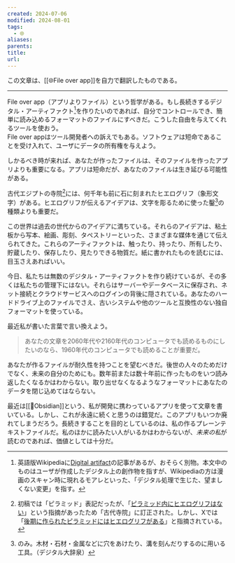 ```yaml
---
created: 2024-07-06
modified: 2024-08-01
tags:
  - 🌐
aliases: 
parents: 
title: 
url: 
---
```

この文章は、[[🌐File over app]]を自力で翻訳したものである。

***
File over app（アプリよりファイル）という哲学がある。もし長続きするデジタル・アーティファクト[^digital_artifact]を作りたいのであれば、自分でコントロールでき、簡単に読み込めるフォーマットのファイルにすべきだ。こうした自由を与えてくれるツールを使おう。  
File over appはツール開発者への訴えでもある。ソフトウェアは短命であることを受け入れて、ユーザにデータの所有権を与えよう。

[^digital_artifact]: 英語版Wikipediaに[Digital artifact](https://en.wikipedia.org/wiki/Digital_artifact)の記事があるが、おそらく別物。本文中のものはユーザが作成したデジタル上の創作物を指すが、Wikipediaの方は漫画のスキャン時に現れるモアレといった、「デジタル処理で生じた、望ましくない変更」を指す。

しかるべき時が来れば、あなたが作ったファイルは、そのファイルを作ったアプリよりも重要になる。アプリは短命だが、あなたのファイルは生き延びる可能性がある。

古代エジプトの寺院[^Pyramid]には、何千年も前に石に刻まれたヒエログリフ（象形文字）がある。ヒエログリフが伝えるアイデアは、文字を彫るために使った鑿[^nomi]の種類よりも重要だ。

[^Pyramid]: 初稿では「ピラミッド」表記だったが、「[ピラミッド内にヒエログリフはない](https://news.ycombinator.com/item?id=36570267)」という指摘があったため「古代寺院」に訂正された。しかし、Xでは「[後期に作られたピラミッドにはヒエログリフがある](https://x.com/wait_sasha/status/1685598063530766336)」と指摘されている。
[^nomi]: のみ。木材・石材・金属などに穴をあけたり、溝を刻んだりするのに用いる工具。（デジタル大辞泉）

この世界は過去の世代からのアイデアに満ちている。それらのアイデアは、粘土板から写本、絵画、彫刻、タペストリーといった、さまざまな媒体を通じて伝えられてきた。これらのアーティファクトは、触ったり、持ったり、所有したり、貯蔵したり、保存したり、見たりできる物質だ。紙に書かれたものを読むには、目玉さえあればいい。

今日、私たちは無数のデジタル・アーティファクトを作り続けているが、その多くは私たちの管理下にはない。それらはサーバーやデータベースに保存され、ネット接続とクラウドサービスへのログインの背後に隠されている。あなたのハードドライブ上のファイルでさえ、古いシステムや他のツールと互換性のない独自フォーマットを使っている。

最近私が書いた言葉で言い換えよう。
> あなたの文章を2060年代や2160年代のコンピュータでも読めるものにしたいのなら、1960年代のコンピュータでも読めることが重要だ。

あなたが作るファイルが耐久性を持つことを望むべきだ。後世の人々のためだけでなく、未来の自分のためにも。数年前または数十年前に作ったものをいつ読み返したくなるかはわからない。取り出せなくなるようなフォーマットにあなたのデータを閉じ込めてはならない。

最近は[[🧰Obsidian]]という、私が開発に携わっているアプリを使って文章を書いている。しかし、これが永遠に続くと思うのは錯覚だ。このアプリもいつか廃れてしまうだろう。長続きすることを目的としているのは、私の作るプレーンテキストファイルだ。私のほかに読みたい人がいるかはわからないが、*未来の私*が読むのであれば、価値としては十分だ。